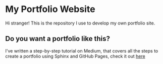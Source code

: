 # My Portfolio Website

Hi stranger! This is the repository I use to develop my own portfolio site.

## Do you want a portfolio like this?

I've written a step-by-step tutorial on Medium, that covers all the steps to create a portfolio using Sphinx and GitHub Pages, check it out [here](https://medium.com/@bencebalogh_33809/how-to-create-a-killer-portfolio-using-sphinx-and-github-pages-18a5c4f5702e)
